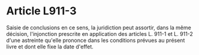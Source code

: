 # Article L911-3

Saisie de conclusions en ce sens, la juridiction peut assortir, dans la même décision, l'injonction prescrite en application des articles L. 911-1 et L. 911-2 d'une astreinte qu'elle prononce dans les conditions prévues au présent livre et dont elle fixe la date d'effet.
